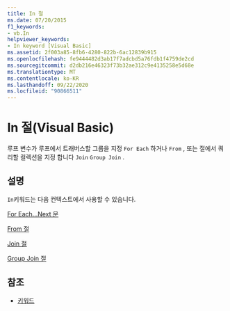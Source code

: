 ```yaml
---
title: In 절
ms.date: 07/20/2015
f1_keywords:
- vb.In
helpviewer_keywords:
- In keyword [Visual Basic]
ms.assetid: 2f003a85-8fb6-4280-822b-6ac12839b915
ms.openlocfilehash: fe9444482d3ab17f7adcbd5a76fdb1f4759de2cd
ms.sourcegitcommit: d2db216e46323f73b32ae312c9e4135258e5d68e
ms.translationtype: MT
ms.contentlocale: ko-KR
ms.lasthandoff: 09/22/2020
ms.locfileid: "90866511"
---
```

# <a name="in-clause-visual-basic"></a>In 절(Visual Basic)

루프 변수가 루프에서 트래버스할 그룹을 지정 `For Each` 하거나 `From` , 또는 절에서 쿼리할 컬렉션을 지정 합니다 `Join` `Group Join` .  
  
## <a name="remarks"></a>설명  

 `In`키워드는 다음 컨텍스트에서 사용할 수 있습니다.  
  
 [For Each...Next 문](for-each-next-statement.md)  
  
 [From 절](../queries/from-clause.md)  
  
 [Join 절](../queries/join-clause.md)  
  
 [Group Join 절](../queries/group-join-clause.md)  
  
## <a name="see-also"></a>참조

- [키워드](../keywords/index.md)
